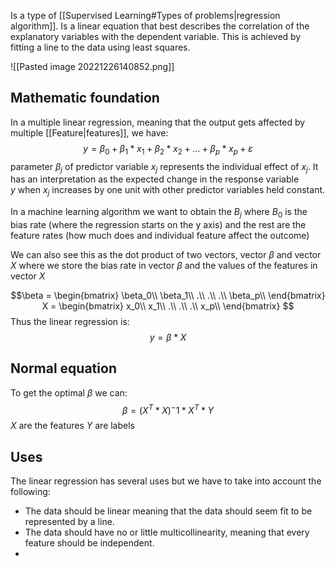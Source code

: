 Is a type of [[Supervised Learning#Types of problems|regression algorithm]].  Is a linear equation that best describes the correlation of the explanatory variables with the dependent variable. This is achieved by fitting a line to the data using least squares.

![[Pasted image 20221226140852.png]]

## Mathematic foundation
In a multiple linear regression, meaning that the output gets affected by multiple [[Feature|features]], we have: 
$$y=\beta_0 + \beta_1*x_1 + \beta_2*x_2 + ... + \beta_p*x_p + \varepsilon$$
parameter $\beta_j$ of predictor variable $x_j$ represents the individual effect of $x_j$. It has an interpretation as the expected change in the response variable $y$ when $x_j$ increases by one unit with other predictor variables held constant. 

In a machine learning algorithm we want to obtain the $B_j$ where $B_0$ is the bias rate (where the regression starts on the y axis) and the rest are the feature rates (how much does and individual feature affect the outcome)

We can also see this as the dot product of two vectors, vector $\beta$ and vector $X$ where we store the bias rate in vector $\beta$  and the values of the features in vector $X$

$$\beta = \begin{bmatrix}
\beta_0\\
\beta_1\\
.\\
.\\
.\\
\beta_p\\
\end{bmatrix}
X = \begin{bmatrix}
x_0\\
x_1\\
.\\
.\\
.\\
x_p\\
\end{bmatrix}
$$
Thus the linear regression is:
$$ y=\beta*X$$
## Normal equation
To get the optimal $\beta$ we can:
$$
\beta = (X^T*X)^-1*X^T*Y
$$
$X$ are the features
$Y$ are labels

## Uses
The linear regression has several uses but we have to take into account the following:
- The data should be linear meaning that the data should seem fit to be represented by a line.
- The data should have no or little multicollinearity, meaning that every feature should be independent.
- 

